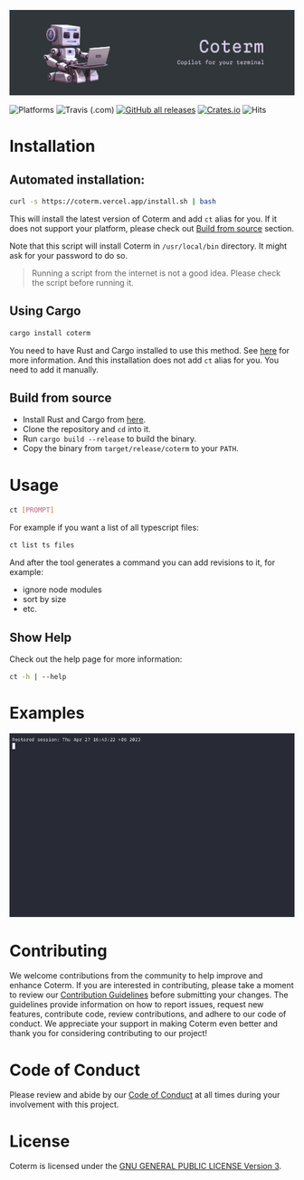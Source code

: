 ![coterm banner](images/coterm_banner.jpeg)

![Platforms](https://img.shields.io/badge/Platform-linux%20%7C%20macos-blue?logo=linux&style=flat-square&logoColor=white) ![Travis (.com)](https://img.shields.io/travis/com/KhanShaheb34/Coterm?logo=travis) [![GitHub all releases](https://img.shields.io/github/downloads/KhanShaheb34/Coterm/total?logo=github)](https://github.com/KhanShaheb34/Coterm/releases/latest) [![Crates.io](https://img.shields.io/crates/d/Coterm?logo=rust)](https://crates.io/crates/coterm) ![Hits](https://hits.seeyoufarm.com/api/count/incr/badge.svg?url=https%3A%2F%2Fgithub.com%2FKhanShaheb34%2Fcoterm&count_bg=%23B7410E&title_bg=%23555555&&title=hits&edge_flat=true)

# Installation

## Automated installation:

```bash
curl -s https://coterm.vercel.app/install.sh | bash
```

This will install the latest version of Coterm and add `ct` alias for you.
If it does not support your platform, please check out [Build from source](#build-from-source) section.

Note that this script will install Coterm in `/usr/local/bin` directory.
It might ask for your password to do so.

> Running a script from the internet is not a good idea. Please check the script before running it.

## Using Cargo

```bash
cargo install coterm
```

You need to have Rust and Cargo installed to use this method. See [here](https://www.rust-lang.org/tools/install) for more information.
And this installation does not add `ct` alias for you. You need to add it manually.

## Build from source

- Install Rust and Cargo from [here](https://www.rust-lang.org/tools/install).
- Clone the repository and `cd` into it.
- Run `cargo build --release` to build the binary.
- Copy the binary from `target/release/coterm` to your `PATH`.

# Usage

```bash
ct [PROMPT]
```

For example if you want a list of all typescript files:

```bash
ct list ts files
```

And after the tool generates a command you can add revisions to it, for example:

- ignore node modules
- sort by size
- etc.

## Show Help

Check out the help page for more information:

```bash
ct -h | --help
```

# Examples

![demo](images/demo.gif)

# Contributing

We welcome contributions from the community to help improve and enhance Coterm.
If you are interested in contributing, please take a moment to review our [Contribution Guidelines](docs/CONTRIBUTING.md) before submitting your changes.
The guidelines provide information on how to report issues, request new features, contribute code, review contributions, and adhere to our code of conduct.
We appreciate your support in making Coterm even better and thank you for considering contributing to our project!

# Code of Conduct

Please review and abide by our [Code of Conduct](docs/CODE_OF_CONDUCT.md) at all times during your involvement with this project.

# License

Coterm is licensed under the [GNU GENERAL PUBLIC LICENSE Version 3](LICENSE).
